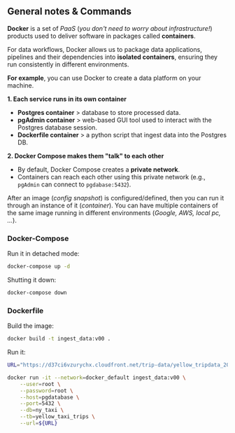 ## General notes & Commands

**Docker** is a set of *PaaS* (*you don't need to worry about infrastructure!*) products used to deliver software in packages called **containers**.

For data workflows, Docker allows us to package data applications, pipelines and their dependencies into **isolated containers**, ensuring they run consistently in different environments.

**For example**, you can use Docker to create a data platform on your machine.

**1. Each service runs in its own container**
  - **Postgres container** > database to store processed data.
  - **pgAdmin container** > web-based GUI tool used to interact with the Postgres database session.
  - **Dockerfile container** > a python script that ingest data into the Postgres DB.
    
**2. Docker Compose makes them "talk" to each other**
  - By default, Docker Compose creates a **private network**.
  - Containers can reach each other using this private network (e.g., `pgAdmin` can connect to `pgdabase:5432`).

After an image (*config snapshot*) is configured/defined, then you can run it through an instance of it (*container*). You can have multiple containers of the same image running in different environments (*Google, AWS, local pc, ...*).

### Docker-Compose 

Run it in detached mode:

```bash
docker-compose up -d
```

Shutting it down:

```bash
docker-compose down
```
### Dockerfile

Build the image:

```bash
docker build -t ingest_data:v00 .
```

Run it:

```bash
URL="https://d37ci6vzurychx.cloudfront.net/trip-data/yellow_tripdata_2025-01.parquet"

docker run -it --network=docker_default ingest_data:v00 \
    --user=root \
    --password=root \
    --host=pgdatabase \
    --port=5432 \
    --db=ny_taxi \
    --tb=yellow_taxi_trips \
    --url=${URL}
```

